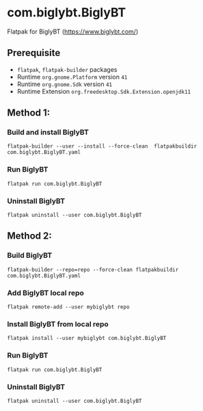 # com.biglybt.BiglyBT
Flatpak for BiglyBT (https://www.biglybt.com/)

## Prerequisite

- `flatpak`, `flatpak-builder` packages
- Runtime `org.gnome.Platform` version `41`
- Runtime `org.gnome.Sdk` version `41`
- Runtime Extension `org.freedesktop.Sdk.Extension.openjdk11`

## Method 1:

### Build and install BiglyBT
```
flatpak-builder --user --install --force-clean  flatpakbuildir com.biglybt.BiglyBT.yaml
```
### Run BiglyBT
```
flatpak run com.biglybt.BiglyBT
```
### Uninstall BiglyBT
```
flatpak uninstall --user com.biglybt.BiglyBT
```


## Method 2:

### Build BiglyBT
```
flatpak-builder --repo=repo --force-clean flatpakbuildir com.biglybt.BiglyBT.yaml
```
### Add BiglyBT local repo
```
flatpak remote-add --user mybiglybt repo
```
### Install BiglyBT from local repo
```
flatpak install --user mybiglybt com.biglybt.BiglyBT
```
### Run BiglyBT
```
flatpak run com.biglybt.BiglyBT
```
### Uninstall BiglyBT
```
flatpak uninstall --user com.biglybt.BiglyBT
```
